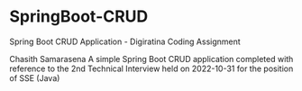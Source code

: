 # SpringBoot-CRUD
Spring Boot CRUD Application - Digiratina Coding Assignment

Chasith Samarasena
A simple Spring Boot CRUD application completed with reference to the 2nd Technical Interview held on 2022-10-31 for the position of SSE (Java)
